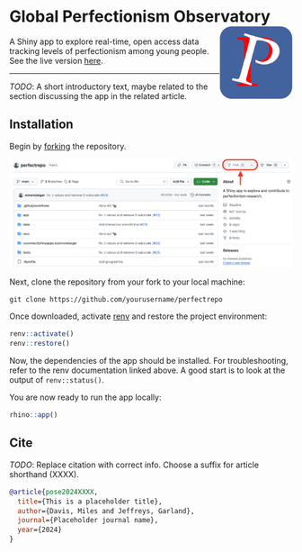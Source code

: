 # Global Perfectionism Observatory <img src='app/static/icon.png' align='right' height='130'/>

A Shiny app to explore real-time, open access data tracking levels of perfectionism among young people. See the live version [here](https://simonsteiger.shinyapps.io/perfectrepo).

------------------------------------------------------------------------------------

*TODO*: A short introductory text, maybe related to the section discussing the app in the related article.

## Installation

Begin by [forking](https://docs.github.com/en/pull-requests/collaborating-with-pull-requests/working-with-forks/fork-a-repo) the repository.

![](app/static/fork.png)

Next, clone the repository from your fork to your local machine:

```
git clone https://github.com/yourusername/perfectrepo
```

Once downloaded, activate [renv](https://rstudio.github.io/renv/articles/renv.html) and restore the project environment:

```r
renv::activate()
renv::restore()
```

Now, the dependencies of the app should be installed.
For troubleshooting, refer to the renv documentation linked above.
A good start is to look at the output of `renv::status()`.

You are now ready to run the app locally:

```r
rhino::app()
```

## Cite

*TODO*: Replace citation with correct info. Choose a suffix for article shorthand (XXXX).

```bibtex
@article{pose2024XXXX,
  title={This is a placeholder title},
  author={Davis, Miles and Jeffreys, Garland},
  journal={Placeholder journal name},
  year={2024}
}
```
